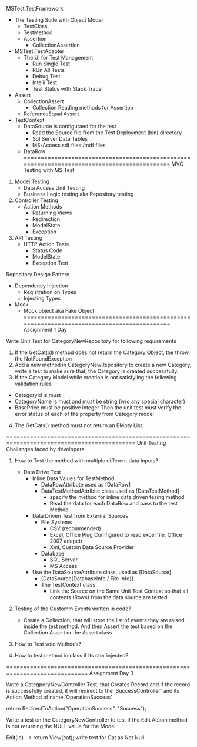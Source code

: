 ﻿MSTest.TestFramework
- The Testing Suite with Object Model
	- TestClass
	- TestMethod
	- Assertion
		- CollectionAssertion
- MSTest.TestAdapter
	- The UI for Test Management
		- Run Single Test
		- RUn All Tests
		- Debug Test
		- Intelli Test
		- Test Status with Stack Trace
- Assert
	- CollectionAssert
		- Collection Reading methods for Assertion
	- ReferenceEqual Assert
- TestContext
	- DataSource is configuraed for the test
		- Read the Source file from the Test Deployment (bin) directory
		- Sql Server Data Tables
		- MS-Access sdf files /mdf files
	- DataRow
============================================================================================
MVC Testing with MS Test
1. Model Testing
	- Data Access Unit Testing
	- Business Logic testing aka Repository testing
2. Controller Testing
	- Action Methods
		- Returning Views
		- Redirection
		- ModelState
		- Exception
3. API Testing
	- HTTP Action Tests
		- Status Code
		- ModelState
		- Exception Test

Repository Design Pattern
-  Dependency Injection
	- Registration on Types
	- Injecting Types
- Mock
	- Mock object aka Fake Object
============================================================================================
Assignment 1 Day 

Write Unit Test for CategoryNewRepository for following requirements
1. If the GetCat(id) method does not return the Category Object, the throw the NotFoundException
2. Add a new method in CategoryNewRepository to create a new Category, write a test to make
sure that, the Category is created successfully.
3. If the Category Model while creation is not satisfyling the following validation rules
 - CategoryId is must
 - CategoryName is must and must be string (w/o any special character)
 - BasePrice must be positive integer
 Then the unit test must verify the error status of each of the property from Category model
4. The GetCats() method must not return an EMpty List.

============================================================================================
Unit Testing Challanges faced by developers
1. How to Test the method with multiple different data inputs?
	- Data Drive Test
		- Inline Data Values for TestMethod
			- DataRowAttribute used as [DataRow]
			- DataTestMethodAttribite class used as [DataTestMethod]
				- specify the method for inline data driven tesing method
				- Read the data for each DataRow and pass to the test Method
		- Data Driven Test from External Sources
			- File Systems
				- CSV (recommended)
				- Excel, Office Plug Comfigured to read excel file, Office 2007 adapetr 
				- Xml, Custom Data Source Provider
			- Database
				- SQL Server
				- MS Access
		- Use the DataSourceAttribute class, used as [DataSource]
			- [DataSource(DatabaseInfo / File Info)]
			- The TestContext class
				- Link the Source on the Same Unit Test Context so that all contents (Rows) from
				the data source are tested
				
2. Testing of the Customm Events written in code?
	- Create a Collection, that will store the list of events they are raised
	inside the test method. And then Assert the test based on the Collection 
	Assert or the Assert class
3. How to Test void Methods?
4. How to test method in class if its ctor injected?

==============================================================================
Assignment Day 3

Write a CategporyNewController Test, that Creates Record and if the record is successfully
created, it will redirect to the 'SuccessController' and its Action Method of 
name 'OperationSuccess'

return RedirectToAction("OperationSuccess", "Success");

Write a test on the CategoryNewController to test if the Edit Action method
is not returning the NULL value for the Model

Edit(id) --> return View(cat); write test for Cat as Not Null